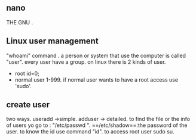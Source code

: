 ## nano 
THE GNU .
## Linux user management 
"whoami" command .
a person or system that use the computer is called "user".
every user have a group.
on linux there is 2 kinds of user.
  - root id=0;
  - normal user 1-999.
  if normal user wants to have a root access use 'sudo'.
  ## create user
  two ways.
  useradd ->simple.
  adduser -> detailed.
  to find the file or the info of users yo go to : "/etc/passwd ".
  ==/etc/shadow==:the password of the user.
  to know the id use command "id".
  to access root user
  sudo su.